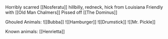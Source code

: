 Horribly scarred [[Nosferatu]] hillbilly, redneck, hick from Louisiana
Friendly with [[Old Man Chalmers]]
Pissed off [[The Dominus]]

Ghouled Animals:
![[Bubba]]
![[Hamburger]]
![[Drumstick]]
![[Mr. Pickle]]

Known animals:
[[Henrietta]]